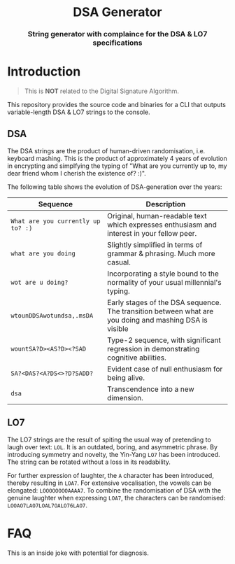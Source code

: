 <html>
<h1 align="center">
    DSA Generator
</h1>
<h3 align="center">
    String generator with complaince for the DSA & LO7 specifications
</h3>
</html>

# Introduction

> This is **NOT** related to the Digital Signature Algorithm.

This repository provides the source code and binaries for a CLI that outputs variable-length DSA & LO7 strings to the console.

## DSA

The DSA strings are the product of human-driven randomisation, i.e. keyboard mashing. This is the product of approximately 4 years of evolution in encrypting and simplfying the typing of "What are you currently up to, my dear friend whom I cherish the existence of? :)".

The following table shows the evolution of DSA-generation over the years:

| Sequence                           | Description                                                                                            |
| ---------------------------------- | ------------------------------------------------------------------------------------------------------ |
| `What are you currently up to? :)` | Original, human-readable text which expresses enthusiasm and interest in your fellow peer.             |
| `what are you doing`               | Slightly simplified in terms of grammar & phrasing. Much more casual.                                  |
| `wot are u doing?`                 | Incorporating a style bound to the normality of your usual millennial's typing.                        |
| `wtounDDSAwotundsa,.msDA`          | Early stages of the DSA sequence. The transition between what are you doing and mashing DSA is visible |
| `wountSA?D><AS?D><?SAD`            | Type-2 sequence, with significant regression in demonstrating cognitive abilities.                     |
| `SA?<DAS?<A?DS<>?D?SADD?`          | Evident case of null enthusiasm for being alive.                                                       |
| `dsa`                              | Transcendence into a new dimension.                                                                    |

## LO7

The LO7 strings are the result of spiting the usual way of pretending to laugh over text: `LOL`. It is an outdated, boring, and asymmetric phrase. By introducing symmetry and novelty, the Yin-Yang `LO7` has been introduced. The string can be rotated without a loss in its readability.

For further expression of laughter, the `A` character has been introduced, thereby resulting in `LOA7`. For extensive vocalisation, the vowels can be elongated: `LOOOOOOOOAAAA7`. To combine the randomisation of DSA with the genuine laughter when expressing `LOA7`, the characters can be randomised: `LOOAO7LAO7LOAL7OALO76LAO7`.

# FAQ

This is an inside joke with potential for diagnosis.